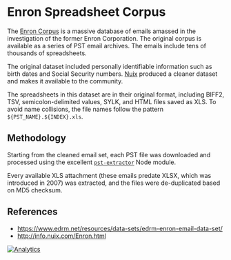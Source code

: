 # Enron Spreadsheet Corpus

The [Enron Corpus](https://en.wikipedia.org/wiki/Enron_Corpus) is a massive
database of emails amassed in the investigation of the former Enron Corporation.
The original corpus is available as a series of PST email archives.  The emails
include tens of thousands of spreadsheets.

The original dataset included personally identifiable information such as birth
dates and Social Security numbers.  [Nuix](https://www.nuix.com/) produced a
cleaner dataset and makes it available to the community.

The spreadsheets in this dataset are in their original format, including BIFF2,
TSV, semicolon-delimited values, SYLK, and HTML files saved as XLS.  To avoid
name collisions, the file names follow the pattern `${PST_NAME}.${INDEX}.xls`.


## Methodology

Starting from the cleaned email set, each PST file was downloaded and processed
using the excellent [`pst-extractor`](https://npm.im/pst-extractor) Node module.

Every available XLS attachment (these emails predate XLSX, which was introduced
in 2007) was extracted, and the files were de-duplicated based on MD5 checksum.


## References

- <https://www.edrm.net/resources/data-sets/edrm-enron-email-data-set/>
- <http://info.nuix.com/Enron.html>

[![Analytics](https://ga-beacon.appspot.com/UA-36810333-1/SheetJS/enron_xls?pixel)](https://github.com/SheetJS/enron_xls)
